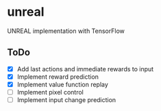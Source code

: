 # unreal
UNREAL implementation with TensorFlow

## ToDo
- [x] Add last actions and immediate rewards to input
- [x] Implement reward prediction
- [x] Implement value function replay
- [ ] Implement pixel control
- [ ] Implement input change prediction
